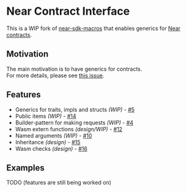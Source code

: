 # Near Contract Interface

This is a WIP fork of [near-sdk-macros](https://github.com/near/near-sdk-rs/tree/master/near-sdk-macros) that enables generics for [Near contracts](https://docs.near.org/docs/develop/contracts/overview).

## Motivation

The main motivation is to have generics for contracts.  
For more details, please see [this issue](https://github.com/near/near-sdk-rs/issues/606).

## Features

- Generics for traits, impls and structs _(WIP)_ - [#5](https://github.com/chikai-io/contract-interface/issues/5)
- Public items _(WIP)_ - [#14](https://github.com/chikai-io/contract-interface/issues/14)
- Builder-pattern for making requests _(WIP)_ - [#4](https://github.com/chikai-io/contract-interface/issues/4)
- Wasm extern functions _(design/WIP)_ - [#12](https://github.com/chikai-io/contract-interface/issues/12)
- Named arguments _(WIP)_ - [#10](https://github.com/chikai-io/contract-interface/issues/13)
- Inheritance _(design)_ - [#15](https://github.com/chikai-io/contract-interface/issues/15)
- Wasm checks _(design)_ - [#16](https://github.com/chikai-io/contract-interface/issues/16)

## Examples

TODO (features are still being worked on)
